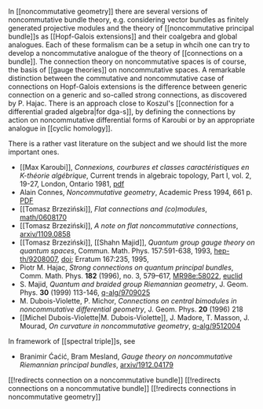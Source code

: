 In [[noncommutative geometry]] there are several versions of noncommutative bundle theory, e.g. considering vector bundles as finitely generated projective modules and the theory of [[noncommutative principal bundle]]s as [[Hopf-Galois extensions]] and their coalgebra and global analogues. Each of these formalism can be a setup in whcih one can try to develop a noncommutative analogue of the theory of [[connections on a bundle]]. The connection theory on noncommutative spaces is of course, the basis of [[gauge theories]] on noncommutative spaces. A remarkable distinction between the commutative and noncommutative case of connections on Hopf-Galois extensions is the difference between generic connection on a generic and so-called strong connections, as discovered by P. Hajac. There is an approach close to Koszul's [[connection for a differential graded algebra|for dga-s]], by defining the connections by action on noncommutative differential forms of Karoubi or by an appropriate analogue in [[cyclic homology]].

There is a rather vast literature on the subject and we should list the more important ones.  

* [[Max Karoubi]], _Connexions, courbures et classes caract&#233;ristiques en K-th&#233;orie alg&#233;brique_, Current trends in algebraic topology, Part I, vol. 2, 19-27, London, Ontario 1981, [pdf](http://people.math.jussieu.fr/~karoubi/Publications/31.pdf)
* Alain Connes, _Noncommutative geometry_, Academic Press 1994, 661 p. [PDF](http://www.alainconnes.org/docs/book94bigpdf.pdf) 
* [[Tomasz Brzeziński]], _Flat connections and (co)modules_, [math/0608170](http://arxiv.org/abs/math/0608170)
* [[Tomasz Brzeziński]], _A note on flat noncommutative connections_, [arxiv/1109.0858](http://arxiv.org/abs/1109.0858)
* [[Tomasz Brzeziński]], [[Shahn Majid]], _Quantum group gauge theory on quantum spaces_, Commun. Math. Phys. 157:591-638, 1993, 	[hep-th/9208007](http://arxiv.org/abs/hep-th/9208007), [doi](http://dx.doi.org/10.1007/BF02096884); Erratum 167:235, 1995, 
* Piotr M. Hajac, _Strong connections on quantum principal bundles_, Comm. Math. Phys. __182__ (1996), no. 3, 579&#8211;617, [MR98e:58022](http://www.ams.org/mathscinet-getitem?mr=1461943), [euclid](http://euclid.cmp/1104288302)
* S. Majid, _Quantum and braided group Riemannian geometry_, J. Geom. Phys. __30__ (1999) 113-146, [q-alg/9709025](http://xxx.lanl.gov/abs/q-alg/9709025)
* M. Dubois-Violette, P. Michor, _Connections on central bimodules in noncommutative differential geometry_, J. Geom. Phys. __20__ (1996) 218
* [[Michel Dubois-Violette|M. Dubois-Violette]], J. Madore, T. Masson, J. Mourad, _On curvature in noncommutative geometry_, [q-alg/9512004](http://arxiv.org/abs/q-alg/9512004)

In framework of [[spectral triple]]s, see

* Branimir Ćaćić, Bram Mesland, _Gauge theory on noncommutative Riemannian principal bundles_, [arxiv/1912.04179](https://arxiv.org/abs/1912.04179)

[[!redirects connection on a noncommutative bundle]]
[[!redirects connections on a noncommutative bundle]]
[[!redirects connections in noncommutative geometry]]